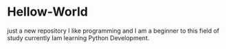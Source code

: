 # Hellow-World
just a new repository
I like programming and I am a beginner to this field of study currently Iam learning Python Development.
